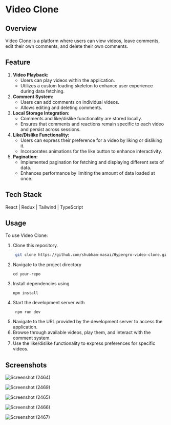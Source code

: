 # Video Clone

## Overview
Video Clone is a platform where users can view videos, leave comments, edit their own comments, and delete their own comments.

## Feature 
1. **Video Playback:**
   - Users can play videos within the application.
   - Utilizes a custom loading skeleton to enhance user experience during data fetching.
2. **Comment System:**
   - Users can add comments on individual videos.
   - Allows editing and deleting comments. 
3. **Local Storage Integration:**
   - Comments and like/dislike functionality are stored locally.
   - Ensures that comments and reactions remain specific to each video and persist across sessions.
4. **Like/Dislike Functionality:**
   - Users can express their preference for a video by liking or disliking it.
   - Incorporates animations for the like button to enhance interactivity.
5. **Pagination:**
   - Implemented pagination for fetching and displaying different sets of data.
   - Enhances performance by limiting the amount of data loaded at once.
  
## Tech Stack
 React | Redux | Tailwind | TypeScript

## Usage
To use Video Clone:

1. Clone this repository.
   ```bash
    git clone https://github.com/shubham-masai/Hypergro-video-clone.git
    ```
2. Navigate to the project directory
    ```
    cd your-repo
    ```
3. Install dependencies using
   ```
   npm install
    ```
4. Start the development server with
   ```
    npm run dev
     ```
5. Navigate to the URL provided by the development server to access the application.
10. Browse through available videos, play them, and interact with the comment system.
11. Use the like/dislike functionality to express preferences for specific videos.

## Screenshots
![Screenshot (2464)](https://github.com/shubham-masai/Hypergro-video-clone/assets/130532573/a4b56d3c-b78c-4eb6-a0ef-7b4279b57715)

![Screenshot (2469)](https://github.com/shubham-masai/Hypergro-video-clone/assets/130532573/a376b16c-9795-4ce9-9b44-7ed5c4f8134e)

![Screenshot (2465)](https://github.com/shubham-masai/Hypergro-video-clone/assets/130532573/91c6fc26-aa71-475a-8ca7-7a9eb80abdf6)


![Screenshot (2466)](https://github.com/shubham-masai/Hypergro-video-clone/assets/130532573/61ec0337-07f1-40f1-b907-1f4e989f459c)

 ![Screenshot (2467)](https://github.com/shubham-masai/Hypergro-video-clone/assets/130532573/434e17b6-a009-48cb-aa18-c4a527bf5275)

